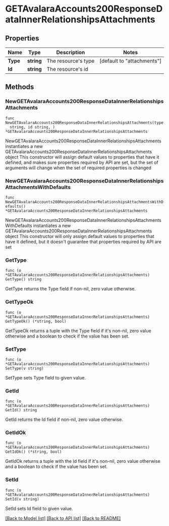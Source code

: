 # GETAvalaraAccounts200ResponseDataInnerRelationshipsAttachments

## Properties

Name | Type | Description | Notes
------------ | ------------- | ------------- | -------------
**Type** | **string** | The resource&#39;s type | [default to "attachments"]
**Id** | **string** | The resource&#39;s id | 

## Methods

### NewGETAvalaraAccounts200ResponseDataInnerRelationshipsAttachments

`func NewGETAvalaraAccounts200ResponseDataInnerRelationshipsAttachments(type_ string, id string, ) *GETAvalaraAccounts200ResponseDataInnerRelationshipsAttachments`

NewGETAvalaraAccounts200ResponseDataInnerRelationshipsAttachments instantiates a new GETAvalaraAccounts200ResponseDataInnerRelationshipsAttachments object
This constructor will assign default values to properties that have it defined,
and makes sure properties required by API are set, but the set of arguments
will change when the set of required properties is changed

### NewGETAvalaraAccounts200ResponseDataInnerRelationshipsAttachmentsWithDefaults

`func NewGETAvalaraAccounts200ResponseDataInnerRelationshipsAttachmentsWithDefaults() *GETAvalaraAccounts200ResponseDataInnerRelationshipsAttachments`

NewGETAvalaraAccounts200ResponseDataInnerRelationshipsAttachmentsWithDefaults instantiates a new GETAvalaraAccounts200ResponseDataInnerRelationshipsAttachments object
This constructor will only assign default values to properties that have it defined,
but it doesn't guarantee that properties required by API are set

### GetType

`func (o *GETAvalaraAccounts200ResponseDataInnerRelationshipsAttachments) GetType() string`

GetType returns the Type field if non-nil, zero value otherwise.

### GetTypeOk

`func (o *GETAvalaraAccounts200ResponseDataInnerRelationshipsAttachments) GetTypeOk() (*string, bool)`

GetTypeOk returns a tuple with the Type field if it's non-nil, zero value otherwise
and a boolean to check if the value has been set.

### SetType

`func (o *GETAvalaraAccounts200ResponseDataInnerRelationshipsAttachments) SetType(v string)`

SetType sets Type field to given value.


### GetId

`func (o *GETAvalaraAccounts200ResponseDataInnerRelationshipsAttachments) GetId() string`

GetId returns the Id field if non-nil, zero value otherwise.

### GetIdOk

`func (o *GETAvalaraAccounts200ResponseDataInnerRelationshipsAttachments) GetIdOk() (*string, bool)`

GetIdOk returns a tuple with the Id field if it's non-nil, zero value otherwise
and a boolean to check if the value has been set.

### SetId

`func (o *GETAvalaraAccounts200ResponseDataInnerRelationshipsAttachments) SetId(v string)`

SetId sets Id field to given value.



[[Back to Model list]](../README.md#documentation-for-models) [[Back to API list]](../README.md#documentation-for-api-endpoints) [[Back to README]](../README.md)


